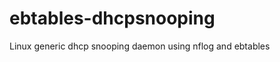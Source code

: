ebtables-dhcpsnooping
=====================

Linux generic dhcp snooping daemon using nflog and ebtables